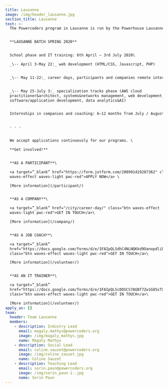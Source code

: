 ```yaml
---
title: Lausanne
image: /img/header_lausanne.jpg
section_title: Lausanne
text: >-
  The Powercoders program in Lausanne is run by the Powerhouse Lausanne.


  **LAUSANNE BATCH SPRING 2020**


  School phase and IT training: 6th April – 3rd July 2020\

  _\-- April 3-May 22:_ web development (HTML/CSS, Javascript, PHP)


  _\-- May 11-22:_ career days, participants and companies remote interviews


  _\-- May 25-July 3:_ specialization tracks phase (AWS cloud
  practitioner&architect, systems&networks management, web development,
  software/application development, data analytics&AI)


  Internships in companies and coaching: 6–12 months from July / August 2020.


  - - -


  We accept applications continuously for our programs. \

  **Get involved!**


  **AS A PARTICIPANT**\

  <a target=”_blank” href="https://form.jotform.com/200991419287362" class="btn
  waves-effect waves-light pwc-red">APPLY NOW</a> \

  [More information](/participant/)


  **AS A COMPANY**\

  <a target=”_blank” href="/city/career-day/" class="btn waves-effect
  waves-light pwc-red">GET IN TOUCH</a>\

  [More information](/company/)


  **AS A JOB COACH**\

  <a target=”_blank”
  href="https://docs.google.com/forms/d/e/1FAIpQLSdhC4NLNQKkd9OanopdliDsFWnPKAi2YG9aqYmPpfB4iTS-_A/viewform"
  class="btn waves-effect waves-light pwc-red">GET IN TOUCH</a>\

  [More information](/volunteer/)


  **AS AN IT TRAINER**\

  <a target=”_blank”
  href="https://docs.google.com/forms/d/e/1FAIpQLSc0OSCS7AGBf7Zw1G85sTXdSHFN-JgJuDDODxTOikoIWBft2A/viewform"
  class="btn waves-effect waves-light pwc-red">GET IN TOUCH</a>\

  [More information](/volunteer/)
apply_as: []
team:
  header: Team Lausanne
  members:
    - description: Industry Lead
      email: magaly.mathys@powercoders.org
      image: /img/magaly_mathys.jpg
      name: Magaly Mathys
    - description: Social Lead
      email: coline.sauzet@powercoders.org
      image: /img/coline_sauzet.jpg
      name: Coline Sauzet
    - description: Teaching Lead
      email: sorin.paun@powercoders.org
      image: /img/sorin_paun-1-.jpg
      name: Sorin Paun
---
```


